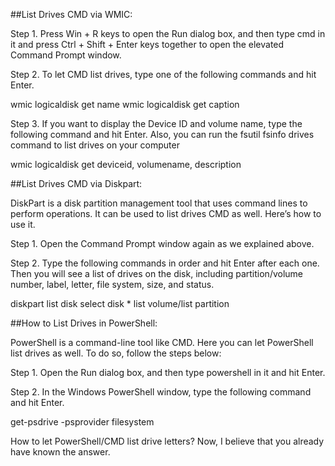 ##List Drives CMD via WMIC:

Step 1. Press Win + R keys to open the Run dialog box, and then type cmd in it and press Ctrl + Shift + Enter keys together to open the elevated Command Prompt window.

Step 2. To let CMD list drives, type one of the following commands and hit Enter.

wmic logicaldisk get name
wmic logicaldisk get caption

Step 3. If you want to display the Device ID and volume name, type the following command and hit Enter. Also, you can run the fsutil fsinfo drives command to list drives on your computer

wmic logicaldisk get deviceid, volumename, description

##List Drives CMD via Diskpart:

DiskPart is a disk partition management tool that uses command lines to perform operations. It can be used to list drives CMD as well. Here’s how to use it.

Step 1. Open the Command Prompt window again as we explained above.

Step 2. Type the following commands in order and hit Enter after each one. Then you will see a list of drives on the disk, including partition/volume number, label, letter, file system, size, and status.

diskpart
list disk
select disk *
list volume/list partition

##How to List Drives in PowerShell:

PowerShell is a command-line tool like CMD. Here you can let PowerShell list drives as well. To do so, follow the steps below:

Step 1. Open the Run dialog box, and then type powershell in it and hit Enter.

Step 2. In the Windows PowerShell window, type the following command and hit Enter.

get-psdrive -psprovider filesystem

How to let PowerShell/CMD list drive letters? Now, I believe that you already have known the answer.

